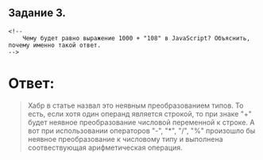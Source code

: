 Задание 3.
----------
    <!--
    	Чему будет равно выражение 1000 + "108" в JavaScript? Объяснить, 	почему именно такой ответ.
	-->

# Ответ:
>Хабр в статье назвал это неявным преобразованием типов. То есть, если хотя
>один операнд является строкой, то при знаке "+" будет неявное
>преобразование числовой переменной к строке. А вот при использовании
>операторов "-", "*", "/", "%" произошло бы неявное преобразование к
>числовому типу и выполнена соотвествующая арифметическая операция.